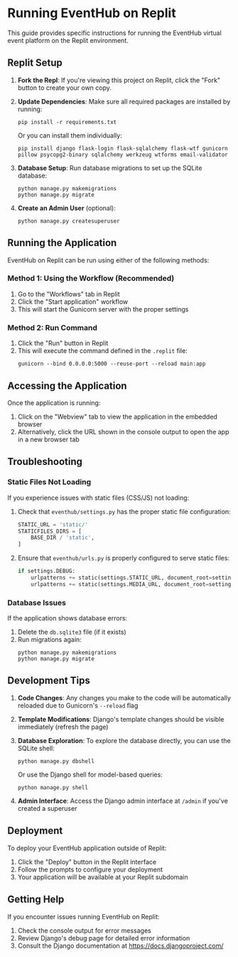 # Running EventHub on Replit

This guide provides specific instructions for running the EventHub virtual event platform on the Replit environment.

## Replit Setup

1. **Fork the Repl**: If you're viewing this project on Replit, click the "Fork" button to create your own copy.

2. **Update Dependencies**: Make sure all required packages are installed by running:
   ```
   pip install -r requirements.txt
   ```
   
   Or you can install them individually:
   ```
   pip install django flask-login flask-sqlalchemy flask-wtf gunicorn pillow psycopg2-binary sqlalchemy werkzeug wtforms email-validator
   ```

3. **Database Setup**: Run database migrations to set up the SQLite database:
   ```
   python manage.py makemigrations
   python manage.py migrate
   ```

4. **Create an Admin User** (optional):
   ```
   python manage.py createsuperuser
   ```

## Running the Application

EventHub on Replit can be run using either of the following methods:

### Method 1: Using the Workflow (Recommended)

1. Go to the "Workflows" tab in Replit
2. Click the "Start application" workflow 
3. This will start the Gunicorn server with the proper settings

### Method 2: Run Command

1. Click the "Run" button in Replit
2. This will execute the command defined in the `.replit` file:
   ```
   gunicorn --bind 0.0.0.0:5000 --reuse-port --reload main:app
   ```

## Accessing the Application

Once the application is running:

1. Click on the "Webview" tab to view the application in the embedded browser
2. Alternatively, click the URL shown in the console output to open the app in a new browser tab

## Troubleshooting

### Static Files Not Loading

If you experience issues with static files (CSS/JS) not loading:

1. Check that `eventhub/settings.py` has the proper static file configuration:
   ```python
   STATIC_URL = 'static/'
   STATICFILES_DIRS = [
       BASE_DIR / 'static',
   ]
   ```

2. Ensure that `eventhub/urls.py` is properly configured to serve static files:
   ```python
   if settings.DEBUG:
       urlpatterns += static(settings.STATIC_URL, document_root=settings.STATICFILES_DIRS[0])
       urlpatterns += static(settings.MEDIA_URL, document_root=settings.MEDIA_ROOT)
   ```

### Database Issues

If the application shows database errors:

1. Delete the `db.sqlite3` file (if it exists)
2. Run migrations again:
   ```
   python manage.py makemigrations
   python manage.py migrate
   ```

## Development Tips

1. **Code Changes**: Any changes you make to the code will be automatically reloaded due to Gunicorn's `--reload` flag

2. **Template Modifications**: Django's template changes should be visible immediately (refresh the page)

3. **Database Exploration**: To explore the database directly, you can use the SQLite shell:
   ```
   python manage.py dbshell
   ```
   
   Or use the Django shell for model-based queries:
   ```
   python manage.py shell
   ```

4. **Admin Interface**: Access the Django admin interface at `/admin` if you've created a superuser

## Deployment

To deploy your EventHub application outside of Replit:

1. Click the "Deploy" button in the Replit interface
2. Follow the prompts to configure your deployment
3. Your application will be available at your Replit subdomain

## Getting Help

If you encounter issues running EventHub on Replit:

1. Check the console output for error messages
2. Review Django's debug page for detailed error information
3. Consult the Django documentation at https://docs.djangoproject.com/